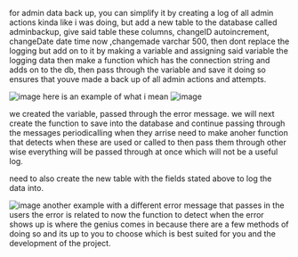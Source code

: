 for admin data back up, you can simplify it by creating a log of all admin actions kinda like i was doing, but add a new table to the database called adminbackup, give said table these columns,
changeID autoincrement, changeDate date time now ,changemade varchar 500, then dont replace the logging but add on to it by making a variable and assigning said variable the logging data then make a function which has the connection string and adds on to the db, then pass through the variable and save it doing so ensures that youve made a back up of all admin actions and attempts.

![image](https://github.com/user-attachments/assets/e732581b-d0f1-435e-bc41-f6bd4ca6e705)
here is an example of what i mean
![image](https://github.com/user-attachments/assets/684c5043-c7d1-42b6-ac30-76ac3c686c4d)

we created the variable, passed through the error message.
we will next create the function to save into the database and continue passing through the messages periodicalling when they arrise
need to make anoher function that detects when these are used or called to then pass them through other wise everything will be passed through at once which will not be a useful log.

need to also create the new table with the fields stated above to log the data into.

![image](https://github.com/user-attachments/assets/16437a45-c514-4f9a-a5d4-d894dc893875)
another example with a different error message that passes in the users the error is related to
now the function to detect when the error shows up is where the genius comes in because there are a few methods of doing so and its up to you to choose which is best suited for you and the development of the project.



